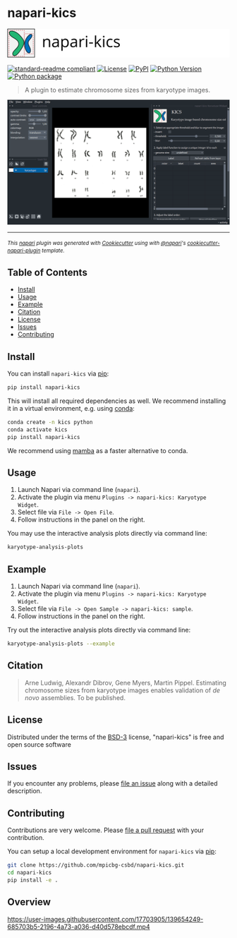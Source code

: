 # napari-kics

![napari-kics](https://github.com/mpicbg-csbd/napari-kics/raw/main/docs/banner.png?sanitize=true&raw=true)

[![standard-readme compliant](https://img.shields.io/badge/readme%20style-standard-brightgreen.svg)](https://github.com/RichardLitt/standard-readme)
[![License](https://img.shields.io/pypi/l/napari-kics.svg?color=green)](./LICENSE)
[![PyPI](https://img.shields.io/pypi/v/napari-kics.svg?color=green)](https://pypi.org/project/napari-kics)
[![Python Version](https://img.shields.io/pypi/pyversions/napari-kics.svg?color=green)](https://python.org)
[![Python package](https://github.com/mpicbg-csbd/napari-kics/actions/workflows/python-package.yml/badge.svg)](https://github.com/mpicbg-csbd/napari-kics/actions/workflows/python-package.yml)


> A plugin to estimate chromosome sizes from karyotype images.

![demo animation of napari-kics](./docs/demo.gif?sanitize=true&raw=true)

---

<small>*This [napari] plugin was generated with [Cookiecutter] using with [@napari]'s [cookiecutter-napari-plugin] template.*</small>


## Table of Contents

- [Install](#install)
- [Usage](#usage)
- [Example](#example)
- [Citation](#citation)
- [License](#license)
- [Issues](#issues)
- [Contributing](#contributing)


## Install

You can install `napari-kics` via [pip]:

```sh
pip install napari-kics
```

This will install all required dependencies as well. We recommend installing it in a virtual environment, e.g. using [conda]:

```sh
conda create -n kics python
conda activate kics
pip install napari-kics
```

We recommend using [mamba] as a faster alternative to conda.


## Usage

1. Launch Napari via command line (`napari`).
2. Activate the plugin via menu `Plugins -> napari-kics: Karyotype Widget`.
3. Select file via `File -> Open File`.
4. Follow instructions in the panel on the right.

You may use the interactive analysis plots directly via command line:

```sh
karyotype-analysis-plots
```


## Example

1. Launch Napari via command line (`napari`).
2. Activate the plugin via menu `Plugins -> napari-kics: Karyotype Widget`.
3. Select file via `File -> Open Sample -> napari-kics: sample`.
4. Follow instructions in the panel on the right.

Try out the interactive analysis plots directly via command line:

```sh
karyotype-analysis-plots --example
```


## Citation

> Arne Ludwig, Alexandr Dibrov, Gene Myers, Martin Pippel.
> Estimating chromosome sizes from karyotype images enables validation of
> *de novo* assemblies. To be published.


## License

Distributed under the terms of the [BSD-3] license,
"napari-kics" is free and open source software


## Issues

If you encounter any problems, please [file an issue] along with a detailed description.


## Contributing

Contributions are very welcome. Please [file a pull request] with your
contribution.

You can setup a local development environment for `napari-kics` via [pip]:

```sh
git clone https://github.com/mpicbg-csbd/napari-kics.git
cd napari-kics
pip install -e .
```


[BSD-3]: http://opensource.org/licenses/BSD-3-Clause
[cookiecutter-napari-plugin]: https://github.com/napari/cookiecutter-napari-plugin
[@napari]: https://github.com/napari
[Cookiecutter]: https://github.com/audreyr/cookiecutter
[napari]: https://github.com/napari/napari
[tox]: https://tox.readthedocs.io/en/latest/
[conda]: https://www.anaconda.com/products/distribution
[mamba]: https://github.com/mamba-org/mamba
[pip]: https://pypi.org/project/pip/
[PyPI]: https://pypi.org/
[file an issue]: https://github.com/mpicbg-csbd/napari-kics/issues
[file a pull request]: https://github.com/mpicbg-csbd/napari-kics/pulls

## Overview
https://user-images.githubusercontent.com/17703905/139654249-685703b5-2196-4a73-a036-d40d578ebcdf.mp4




